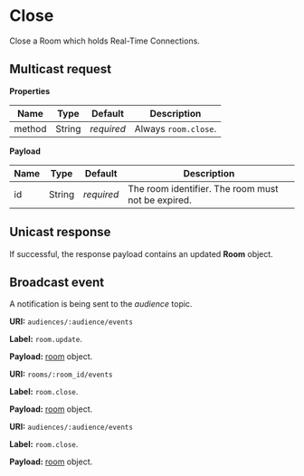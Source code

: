# Close

Close a Room which holds Real-Time Connections.

## Multicast request

**Properties**

Name             | Type   | Default    | Description
---------------- | ------ | ---------- | ------------------
method           | String | _required_ | Always `room.close`.

**Payload**

Name         | Type       | Default    | Description
------------ | ---------- | ---------- | ------------------
id           | String     | _required_ | The room identifier. The room must not be expired.


## Unicast response

If successful, the response payload contains an updated **Room** object.

## Broadcast event

A notification is being sent to the _audience_ topic.

**URI:** `audiences/:audience/events`

**Label:** `room.update`.

**Payload:** [room](../room.md#properties) object.

**URI:** `rooms/:room_id/events`

**Label:** `room.close`.

**Payload:** [room](../room.md#properties) object.

**URI:** `audiences/:audience/events`

**Label:** `room.close`.

**Payload:** [room](../room.md#properties) object.
